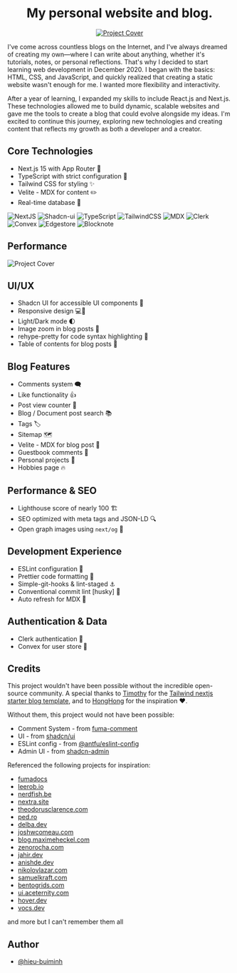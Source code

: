 <div align="center">
  <h1>My personal website and blog.</h1>

  <a target="_blank" href="[https://honghong.me](https://hieu-buiminh.vercel.app/)">
    <img alt="Project Cover" src="https://hieu-buiminh.vercel.app/assets/images/content/post/project-blog/personal-website/cover.png">
  </a>
</div>

I've come across countless blogs on the Internet, and I've always dreamed of creating my own—where I can write about anything, whether it's tutorials, notes, or personal reflections. That's why I decided to start learning web development in December 2020. I began with the basics: HTML, CSS, and JavaScript, and quickly realized that creating a static website wasn't enough for me. I wanted more flexibility and interactivity.

After a year of learning, I expanded my skills to include React.js and Next.js. These technologies allowed me to build dynamic, scalable websites and gave me the tools to create a blog that could evolve alongside my ideas. I'm excited to continue this journey, exploring new technologies and creating content that reflects my growth as both a developer and a creator.

## Core Technologies

-   Next.js 15 with App Router 🚦
-   TypeScript with strict configuration 🚧
-   Tailwind CSS for styling ✨
-   Velite - MDX for content ✏️
-   Real-time database 🔗

![NextJS](https://img.shields.io/badge/Next-black?style=for-the-badge&logo=next.js&logoColor=white)
![Shadcn-ui](https://img.shields.io/badge/shadcn/ui-000000.svg?style=for-the-badge&logo=shadcn/ui&logoColor=white)
![TypeScript](https://img.shields.io/badge/TypeScript-3178C6.svg?style=for-the-badge&logo=TypeScript&logoColor=white)
![TailwindCSS](https://img.shields.io/badge/Tailwind_CSS-38B2AC.svg?style=for-the-badge&logo=Tailwind-CSS&logoColor=white)
![MDX](https://img.shields.io/badge/Velite-black.svg?style=for-the-badge&logo=MDX&logoColor=d7a928&labelColor=000000)
![Clerk](https://img.shields.io/badge/Clerk-6C47FF.svg?style=for-the-badge&logo=Clerk&logoColor=white)
![Convex](https://img.shields.io/badge/Convex-ee342f.svg?style=for-the-badge&logo=Convex&logoColor=white)
![Edgestore](https://img.shields.io/badge/Edgestore-a57fff.svg?style=for-the-badge&logo=Edgestore&logoColor=white)
![Blocknote](https://img.shields.io/badge/Blocknote-ff8c00.svg?style=for-the-badge&logo=Blocknote&logoColor=white)

## Performance

<img alt="Project Cover" src="https://hieu-buiminh.vercel.app/assets/images/content/post/project-blog/personal-website/hieu-buiminh.vercel.app-light-house.png">

## UI/UX

-   Shadcn UI for accessible UI components 💋
-   Responsive design 💻📲
-   Light/Dark mode 🌓
-   Image zoom in blog posts 📸
-   rehype-pretty for code syntax highlighting 🔦
-   Table of contents for blog posts 🧱

## Blog Features

-   Comments system 🗨️
-   Like functionality 👍
-   Post view counter 🔢
-   Blog / Document post search 📚
-   Tags 🏷️
-   Sitemap 🗺️
-   Velite - MDX for blog post 📄
-   Guestbook comments 💬
-   Personal projects 🦾
-   Hobbies page 🔥

## Performance & SEO

-   Lighthouse score of nearly 100 🏗️
-   SEO optimized with meta tags and JSON-LD 🔍
-   Open graph images using `next/og` 📸

## Development Experience

-   ESLint configuration 🔨
-   Prettier code formatting 💄
-   Simple-git-hooks & lint-staged ⚓
-   Conventional commit lint [husky] 🐶
-   Auto refresh for MDX 📄

## Authentication & Data

-   Clerk authentication 🥸
-   Convex for user store 💾

## Credits

This project wouldn't have been possible without the incredible open-source community. A special thanks to [Timothy](https://www.timlrx.com/) for the [Tailwind nextjs starter blog template](https://github.com/timlrx/tailwind-nextjs-starter-blog), and to [HongHong](https://honghong.me/) for the inspiration ❤️.

Without them, this project would not have been possible:

- Comment System - from [fuma-comment](https://github.com/fuma-nama/fuma-comment)
- UI - from [shadcn/ui](https://github.com/shadcn-ui/ui)
- ESLint config - from [@antfu/eslint-config](https://github.com/antfu/eslint-config)
- Admin UI - from [shadcn-admin](https://github.com/satnaing/shadcn-admin)

Referenced the following projects for inspiration:

- [fumadocs](https://fumadocs.vercel.app/)
- [leerob.io](https://leerob.io/)
- [nerdfish.be](https://www.nerdfish.be/)
- [nextra.site](https://nextra.site/)
- [theodorusclarence.com](https://theodorusclarence.com/)
- [ped.ro](https://ped.ro/)
- [delba.dev](https://delba.dev/)
- [joshwcomeau.com](https://www.joshwcomeau.com/)
- [blog.maximeheckel.com](https://blog.maximeheckel.com/)
- [zenorocha.com](https://zenorocha.com/)
- [jahir.dev](https://jahir.dev/)
- [anishde.dev](https://anishde.dev/)
- [nikolovlazar.com](https://nikolovlazar.com/)
- [samuelkraft.com](https://samuelkraft.com/)
- [bentogrids.com](https://bentogrids.com/)
- [ui.aceternity.com](https://ui.aceternity.com/)
- [hover.dev](https://www.hover.dev/)
- [vocs.dev](https://vocs.dev/)

and more but I can't remember them all


## Author

- [@hieu-buiminh](https://github.com/Hieu-BuiMinh)
